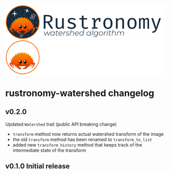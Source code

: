 ![rustronomy_dark_banner](https://github.com/smups/rustronomy/blob/main/logos/Rustronomy-watershed_github_banner_dark.png?raw=true#gh-light-mode-only)
![rustronomy_light_banner](https://github.com/smups/rustronomy/blob/main/logos/Rustronomy-watershed_github_banner_light.png#gh-dark-mode-only)
# rustronomy-watershed changelog

## v0.2.0
Updated `Watershed` trait (public API breaking change)
- `transform` method now returns actual watershed transform of the image
- the old `transform` method has been renamed to `transform_to_list`
- added new `transform_history` method that keeps track of the intermediate state
of the transform

## v0.1.0 Initial release
